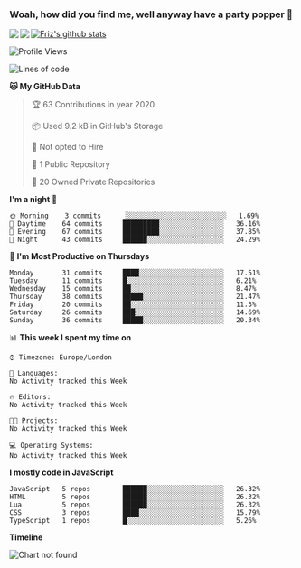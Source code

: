 ### Woah, how did you find me, well anyway have a party popper 🎉

[![Friz's github stats](https://github-readme-stats.vercel.app/api?username=frizjack&count_private=true&show_icons=true&theme=tokyonight)](https://github.com/anuraghazra/github-readme-stats)
<a href="https://github.com/anuraghazra/github-readme-stats">
  <img align="left" src="https://github-readme-stats.vercel.app/api?username=frizjack&count_private=true&show_icons=true&theme=tokyonight" />
</a>
<a href="https://github.com/anuraghazra/convoychat">
  <img align="left" src="https://github-readme-stats.vercel.app/api/top-langs/?username=frizjack&layout=compact&theme=tokyonight" />
</a>




<!--START_SECTION:waka-->
![Profile Views](http://img.shields.io/badge/Profile%20Views-0-blue)

![Lines of code](https://img.shields.io/badge/From%20Hello%20World%20I've%20written-57329%20Lines%20of%20code-blue)

**🐱 My GitHub Data** 

> 🏆 63 Contributions in year 2020
 > 
> 📦 Used 9.2 kB in GitHub's Storage 
 > 
> 🚫 Not opted to Hire
 > 
> 📜 1 Public Repository 
 > 
> 🔑 20 Owned Private Repositories 

**I'm a night 🦉** 

```text
🌞 Morning    3 commits      ░░░░░░░░░░░░░░░░░░░░░░░░░   1.69% 
🌆 Daytime    64 commits     █████████░░░░░░░░░░░░░░░░   36.16% 
🌃 Evening    67 commits     █████████░░░░░░░░░░░░░░░░   37.85% 
🌙 Night      43 commits     ██████░░░░░░░░░░░░░░░░░░░   24.29%

```
📅 **I'm Most Productive on Thursdays** 

```text
Monday       31 commits     ████░░░░░░░░░░░░░░░░░░░░░   17.51% 
Tuesday      11 commits     █░░░░░░░░░░░░░░░░░░░░░░░░   6.21% 
Wednesday    15 commits     ██░░░░░░░░░░░░░░░░░░░░░░░   8.47% 
Thursday     38 commits     █████░░░░░░░░░░░░░░░░░░░░   21.47% 
Friday       20 commits     ██░░░░░░░░░░░░░░░░░░░░░░░   11.3% 
Saturday     26 commits     ███░░░░░░░░░░░░░░░░░░░░░░   14.69% 
Sunday       36 commits     █████░░░░░░░░░░░░░░░░░░░░   20.34%

```


📊 **This week I spent my time on** 

```text
⌚︎ Timezone: Europe/London

💬 Languages: 
No Activity tracked this Week

🔥 Editors: 
No Activity tracked this Week

🐱‍💻 Projects: 
No Activity tracked this Week

💻 Operating Systems: 
No Activity tracked this Week

```

**I mostly code in JavaScript** 

```text
JavaScript   5 repos        ██████░░░░░░░░░░░░░░░░░░░   26.32% 
HTML         5 repos        ██████░░░░░░░░░░░░░░░░░░░   26.32% 
Lua          5 repos        ██████░░░░░░░░░░░░░░░░░░░   26.32% 
CSS          3 repos        ████░░░░░░░░░░░░░░░░░░░░░   15.79% 
TypeScript   1 repos        █░░░░░░░░░░░░░░░░░░░░░░░░   5.26%

```


**Timeline**

![Chart not found](https://github.com/frizjack/frizjack/blob/master/charts/bar_graph.png) 


<!--END_SECTION:waka-->
